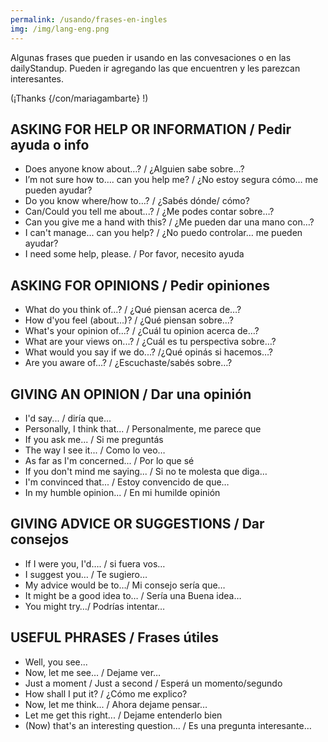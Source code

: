 ```yaml
---
permalink: /usando/frases-en-ingles
img: /img/lang-eng.png
---
```


Algunas frases que pueden ir usando en las convesaciones o en las dailyStandup. Pueden ir agregando las que encuentren y les parezcan interesantes.

(¡Thanks {/con/mariagambarte} !)

## ASKING FOR HELP OR INFORMATION / Pedir ayuda o info
* Does anyone know about…? / ¿Alguien sabe sobre…?
* I’m not sure how to…. can you help me? / ¿No estoy segura cómo… me pueden ayudar?
* Do you know where/how to…? / ¿Sabés dónde/ cómo?
* Can/Could you tell me about...? / ¿Me podes contar sobre…?
* Can you give me a hand with this? / ¿Me pueden dar una mano con…?
* I can't manage... can you help? / ¿No puedo controlar… me pueden ayudar?
* I need some help, please. / Por favor, necesito ayuda 

## ASKING FOR OPINIONS / Pedir opiniones
* What do you think of...? / ¿Qué piensan acerca de…?
* How d'you feel (about...)? / ¿Qué piensan sobre…?
* What's your opinion of...? / ¿Cuál tu opinion acerca de…?
* What are your views on...? / ¿Cuál es tu perspectiva sobre…?
* What would you say if we do...? /¿Qué opinás si hacemos…?
* Are you aware of...? / ¿Escuchaste/sabés sobre…?

## GIVING AN OPINION / Dar una opinión

* I'd say... / diría que…
* Personally, I think that... / Personalmente, me parece que
* If you ask me... / Si me preguntás
* The way I see it... / Como lo veo…
* As far as I'm concerned... / Por lo que sé
* If you don't mind me saying... / Si no te molesta que diga…
* I'm convinced that... / Estoy convencido de que…
* In my humble opinion... / En mi humilde opinión

## GIVING ADVICE OR SUGGESTIONS / Dar consejos

* If I were you, I'd…. / si fuera vos…
* I suggest you… / Te sugiero…
* My advice would be to…/ Mi consejo sería que…
* It might be a good idea to… / Sería una Buena idea…
* You might try…/ Podrías intentar…

## USEFUL PHRASES / Frases útiles

* Well, you see...
* Now, let me see… / Dejame ver…
* Just a moment / Just a second / Esperá un momento/segundo
* How shall I put it? / ¿Cómo me explico?
* Now, let me think... / Ahora dejame pensar…
* Let me get this right... / Dejame entenderlo bien
* (Now) that's an interesting question... / Es una pregunta interesante…



